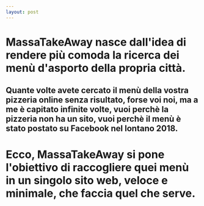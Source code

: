 ```yaml
---
layout: post
---
```

# MassaTakeAway nasce dall'idea di rendere più comoda la ricerca dei menù d'asporto della propria città.

## Quante volte avete cercato il menù della vostra pizzeria online senza risultato, forse voi noi, ma a me è capitato infinite volte, vuoi perchè la pizzeria non ha un sito, vuoi perchè il menù è stato postato su Facebook nel lontano 2018.

# Ecco, MassaTakeAway si pone l'obiettivo di raccogliere quei menù in un singolo sito web, veloce e minimale, che faccia quel che serve.

